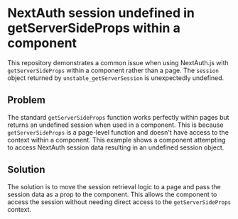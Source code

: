 # NextAuth session undefined in getServerSideProps within a component

This repository demonstrates a common issue when using NextAuth.js with `getServerSideProps` within a component rather than a page.  The `session` object returned by `unstable_getServerSession` is unexpectedly undefined.

## Problem

The standard `getServerSideProps` function works perfectly within pages but returns an undefined session when used in a component. This is because `getServerSideProps` is a page-level function and doesn't have access to the context within a component.  This example shows a component attempting to access NextAuth session data resulting in an undefined session object.

## Solution

The solution is to move the session retrieval logic to a page and pass the session data as a prop to the component. This allows the component to access the session without needing direct access to the `getServerSideProps` context. 